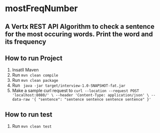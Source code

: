 # mostFreqNumber
## A Vertx REST API Algorithm to check a sentence for the most occuring words. Print the word and its frequency


## How to run Project
1. Insatll Maven
1. Run `mvn clean compile`
1. Run `mvn clean package`
1. Run ` java -jar target/interview-1.0-SNAPSHOT-fat.jar`
1. Make a sample curl request to ```curl --location --request POST 'localhost:8080/' \
--header 'Content-Type: application/json' \
--data-raw '{
    "sentence": "sentence sentence sentence sentence"
}'```

## How to run test
1. Run `mvn clean test`
